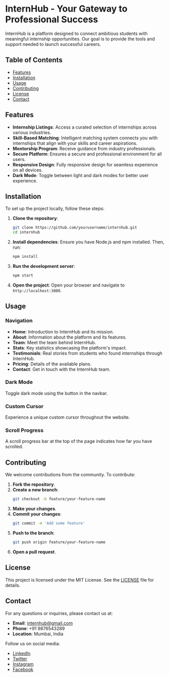 # InternHub - Your Gateway to Professional Success

InternHub is a platform designed to connect ambitious students with meaningful internship opportunities. Our goal is to provide the tools and support needed to launch successful careers.

## Table of Contents

- [Features](#features)
- [Installation](#installation)
- [Usage](#usage)
- [Contributing](#contributing)
- [License](#license)
- [Contact](#contact)

## Features

- **Internship Listings**: Access a curated selection of internships across various industries.
- **Skill-Based Matching**: Intelligent matching system connects you with internships that align with your skills and career aspirations.
- **Mentorship Program**: Receive guidance from industry professionals.
- **Secure Platform**: Ensures a secure and professional environment for all users.
- **Responsive Design**: Fully responsive design for seamless experience on all devices.
- **Dark Mode**: Toggle between light and dark modes for better user experience.

## Installation

To set up the project locally, follow these steps:

1. **Clone the repository**:
    ```bash
    git clone https://github.com/yourusername/internhub.git
    cd internhub
    ```

2. **Install dependencies**:
    Ensure you have Node.js and npm installed. Then, run:
    ```bash
    npm install
    ```

3. **Run the development server**:
    ```bash
    npm start
    ```

4. **Open the project**:
    Open your browser and navigate to `http://localhost:3000`.

## Usage

### Navigation

- **Home**: Introduction to InternHub and its mission.
- **About**: Information about the platform and its features.
- **Team**: Meet the team behind InternHub.
- **Stats**: Key statistics showcasing the platform's impact.
- **Testimonials**: Real stories from students who found internships through InternHub.
- **Pricing**: Details of the available plans.
- **Contact**: Get in touch with the InternHub team.

### Dark Mode

Toggle dark mode using the button in the navbar.

### Custom Cursor

Experience a unique custom cursor throughout the website.

### Scroll Progress

A scroll progress bar at the top of the page indicates how far you have scrolled.

## Contributing

We welcome contributions from the community. To contribute:

1. **Fork the repository**.
2. **Create a new branch**:
    ```bash
    git checkout -b feature/your-feature-name
    ```
3. **Make your changes**.
4. **Commit your changes**:
    ```bash
    git commit -m 'Add some feature'
    ```
5. **Push to the branch**:
    ```bash
    git push origin feature/your-feature-name
    ```
6. **Open a pull request**.

## License

This project is licensed under the MIT License. See the [LICENSE](LICENSE) file for details.

## Contact

For any questions or inquiries, please contact us at:

- **Email**: internhub@gmail.com
- **Phone**: +91 9876543289
- **Location**: Mumbai, India

Follow us on social media:

- [LinkedIn](#)
- [Twitter](#)
- [Instagram](#)
- [Facebook](#)
